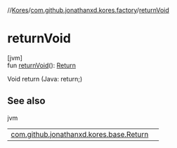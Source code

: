 //[Kores](../../index.md)/[com.github.jonathanxd.kores.factory](index.md)/[returnVoid](return-void.md)

# returnVoid

[jvm]\
fun [returnVoid](return-void.md)(): [Return](../com.github.jonathanxd.kores.base/-return/index.md)

Void return (Java: return;)

## See also

jvm

| | |
|---|---|
| [com.github.jonathanxd.kores.base.Return](../com.github.jonathanxd.kores.base/-return/index.md) |  |
